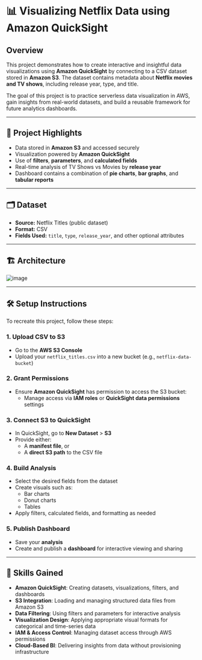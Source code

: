 # 📊 Visualizing Netflix Data using Amazon QuickSight

## Overview

This project demonstrates how to create interactive and insightful data visualizations using **Amazon QuickSight** by connecting to a CSV dataset stored in **Amazon S3**. The dataset contains metadata about **Netflix movies and TV shows**, including release year, type, and title.

The goal of this project is to practice serverless data visualization in AWS, gain insights from real-world datasets, and build a reusable framework for future analytics dashboards.

---

## 🚀 Project Highlights

- Data stored in **Amazon S3** and accessed securely
- Visualization powered by **Amazon QuickSight**
- Use of **filters**, **parameters**, and **calculated fields**
- Real-time analysis of TV Shows vs Movies by **release year**
- Dashboard contains a combination of **pie charts**, **bar graphs**, and **tabular reports**

---

## 🗂️ Dataset

- **Source:** Netflix Titles (public dataset)
- **Format:** CSV
- **Fields Used:** `title`, `type`, `release_year`, and other optional attributes

---

## 🏗️ Architecture
![image](https://github.com/user-attachments/assets/d3b96e61-85cb-4429-a432-a3b5de79a3d8)

---
## 🛠️ Setup Instructions

To recreate this project, follow these steps:

### 1. Upload CSV to S3
- Go to the **AWS S3 Console**
- Upload your `netflix_titles.csv` into a new bucket (e.g., `netflix-data-bucket`)

### 2. Grant Permissions
- Ensure **Amazon QuickSight** has permission to access the S3 bucket:
  - Manage access via **IAM roles** or **QuickSight data permissions** settings

### 3. Connect S3 to QuickSight
- In QuickSight, go to **New Dataset** > **S3**
- Provide either:
  - A **manifest file**, or  
  - A **direct S3 path** to the CSV file

### 4. Build Analysis
- Select the desired fields from the dataset
- Create visuals such as:
  - Bar charts
  - Donut charts
  - Tables
- Apply filters, calculated fields, and formatting as needed

### 5. Publish Dashboard
- Save your **analysis**
- Create and publish a **dashboard** for interactive viewing and sharing

---
## 🧠 Skills Gained

- **Amazon QuickSight**: Creating datasets, visualizations, filters, and dashboards  
- **S3 Integration**: Loading and managing structured data files from Amazon S3  
- **Data Filtering**: Using filters and parameters for interactive analysis  
- **Visualization Design**: Applying appropriate visual formats for categorical and time-series data  
- **IAM & Access Control**: Managing dataset access through AWS permissions  
- **Cloud-Based BI**: Delivering insights from data without provisioning infrastructure 
